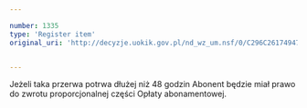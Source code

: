 ```yaml
---

number: 1335
type: 'Register item'
original_uri: 'http://decyzje.uokik.gov.pl/nd_wz_um.nsf/0/C296C26174947CC9C125740100358311?OpenDocument'


---
```


Jeżeli taka przerwa potrwa dłużej niż 48 godzin Abonent będzie miał prawo do zwrotu proporcjonalnej części Opłaty abonamentowej.

